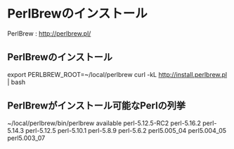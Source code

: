 # PerlBrewのインストール

PerlBrew : http://perlbrew.pl/

## PerlBrewのインストール

   export PERLBREW_ROOT=~/local/perlbrew
   curl -kL http://install.perlbrew.pl | bash

## PerlBrewがインストール可能なPerlの列挙

   ~/local/perlbrew/bin/perlbrew available
   perl-5.12.5-RC2
   perl-5.16.2
   perl-5.14.3
   perl-5.12.5
   perl-5.10.1
   perl-5.8.9
   perl-5.6.2
   perl5.005_04
   perl5.004_05
   perl5.003_07
